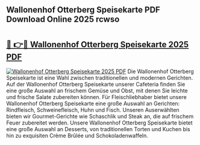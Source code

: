 ## Wallonenhof Otterberg Speisekarte PDF Download Online 2025 rcwso

# <h2><a href="http://gcdad4.nevu.top/?p=Wallonenhof+Otterberg+Speisekarte">🔗 👉🔴 Wallonenhof Otterberg Speisekarte 2025 PDF</a></h2>

[![Wallonenhof Otterberg Speisekarte 2025 PDF](https://i.imgur.com/dBaPXMq.png)](http://gcdad4.nevu.top/?p=Wallonenhof+Otterberg+Speisekarte)
Die Wallonenhof Otterberg Speisekarte ist eine Wahl zwischen traditionellen und modernen Gerichten. Auf der Wallonenhof Otterberg Speisekarte unserer Cafeteria finden Sie eine große Auswahl an frischem Gemüse und Obst, mit denen Sie leichte und frische Salate zubereiten können. Für Fleischliebhaber bietet unsere Wallonenhof Otterberg Speisekarte eine große Auswahl an Gerichten: Rindfleisch, Schweinefleisch, Huhn und Fisch. Unseren Auserwählten bieten wir Gourmet-Gerichte wie Schaschlik und Steak an, die auf frischem Feuer zubereitet werden. Unsere Wallonenhof Otterberg Speisekarte bietet eine große Auswahl an Desserts, von traditionellen Torten und Kuchen bis hin zu exquisiten Crème Brûlée und Schokoladenwaffeln.
